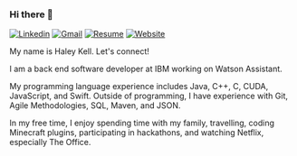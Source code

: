 ### Hi there 👋

[![Linkedin](https://img.shields.io/badge/-haleykell-blue&?logo=linkedin&color=blue&?link=https://www.linkedin.com/in/haleykell&link=https://www.linkedin.com/in/haleykell)](https://www.linkedin.com/in/haleykell) [![Gmail](https://img.shields.io/badge/-haley.a.kell-blue&?logo=gmail&logoColor=white&color=D14836&?link=mailto:haley.a.kell@gmail.com&link=mailto:haley.a.kell@gmail.com)](mailto:haley.a.kell@gmail.com) [![Resume](https://img.shields.io/badge/-Resume-blue&?color=blueviolet&?link=https://drive.google.com/file/d/1bGEaZgVihyC_JQafkVAM01gGRZXbBaFa/view?usp=sharing&link=https://drive.google.com/file/d/1bGEaZgVihyC_JQafkVAM01gGRZXbBaFa/view?usp=sharing)](https://drive.google.com/file/d/1bGEaZgVihyC_JQafkVAM01gGRZXbBaFa/view?usp=sharing) [![Website](https://img.shields.io/badge/-haleykell.me-blue&?color=darkred&?link=https://www.haleykell.me&link=https://www.haleykell.me)](http://www.haleykell.me)

My name is Haley Kell. Let's connect!

I am a back end software developer at IBM working on Watson Assistant.

My programming language experience includes Java, C++, C, CUDA, JavaScript, and Swift. Outside of programming, I have experience with Git, Agile Methodologies, SQL, Maven, and JSON.

In my free time, I enjoy spending time with my family, travelling, coding Minecraft plugins, participating in hackathons, and watching Netflix, especially The Office.
